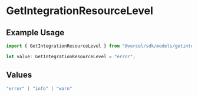 # GetIntegrationResourceLevel

## Example Usage

```typescript
import { GetIntegrationResourceLevel } from "@vercel/sdk/models/getintegrationresourceop.js";

let value: GetIntegrationResourceLevel = "error";
```

## Values

```typescript
"error" | "info" | "warn"
```